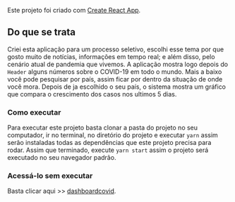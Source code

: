 Este projeto foi criado com [Create React App](https://github.com/facebook/create-react-app).

## Do que se trata

Criei esta aplicação para um processo seletivo, escolhi esse tema por que gosto muito de notícias, informações em tempo real; e além disso, pelo cenário atual
de pandemia que vivemos. A aplicação mostra logo depois do `Header` alguns números sobre o COVID-19 em todo o mundo. Mais a baixo você pode pesquisar por país,
assim ficar por dentro da situação de onde você mora. Depois de ja escolhido o seu país, o sistema mostra um gráfico que compara o crescimento dos casos nos ultimos 5 dias.

### Como executar

Para executar este projeto basta clonar a pasta do projeto no seu computador, ir no terminal, no diretório do projeto e executar `yarn` assim serão
instaladas todas as dependências que este projeto precisa para rodar. Assim que terminado, execute `yarn start` assim o projeto será executado
no seu navegador padrão.

### Acessá-lo sem executar

Basta clicar aqui >> [dashboardcovid](https://dashboardcovid.netlify.app/).
